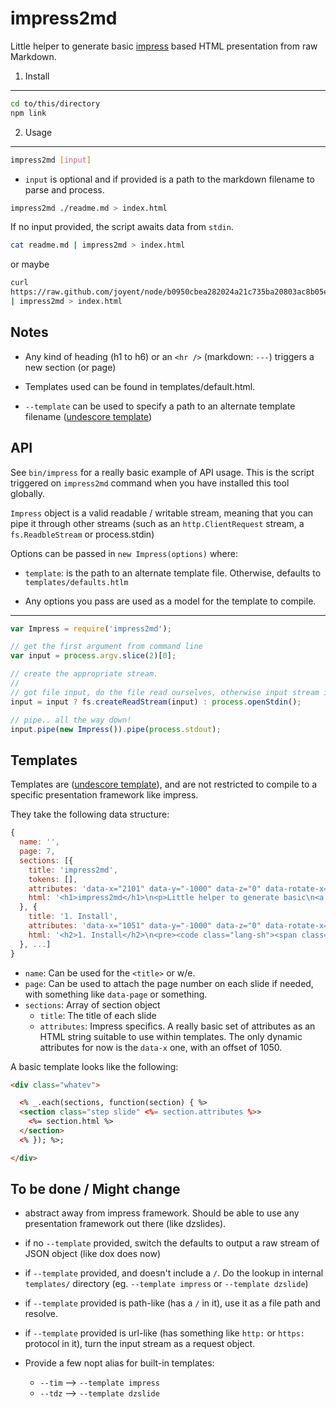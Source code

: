 impress2md
==========

Little helper to generate basic
[impress](https://github.com/bartaz/impress.js/) based HTML presentation
from raw Markdown.

1. Install
----------

```sh
cd to/this/directory
npm link
```

2. Usage
--------

```sh
impress2md [input]
```

* `input` is optional and if provided is a path to the markdown filename
  to parse and process.

```sh
impress2md ./readme.md > index.html
```

If no input provided, the script awaits data from `stdin`.

```sh
cat readme.md | impress2md > index.html
```

or maybe

```sh
curl
https://raw.github.com/joyent/node/b0950cbea282024a21c735ba20803ac8b05e0b48/README.md
| impress2md > index.html
```

Notes
-----

- Any kind of heading (h1 to h6) or an `<hr />` (markdown: `---`)
  triggers a new section (or page)

- Templates used can be found in templates/default.html.

- `--template` can be used to specify a path to an alternate template
  filename ([undescore template](http://underscorejs.org/#template))


API
---

See `bin/impress` for a really basic example of API usage. This is the
script triggered on `impress2md` command when you have installed this
tool globally.

`Impress` object is a valid readable / writable stream, meaning that you
can pipe it through other streams (such as an `http.ClientRequest` stream, a
`fs.ReadbleStream` or process.stdin)

Options can be passed in `new Impress(options)` where:

- `template`: is the path to an alternate template file. Otherwise,
  defaults to `templates/defaults.htlm`

- Any options you pass are used as a model for the template to compile.

---

```js
var Impress = require('impress2md');

// get the first argument from command line
var input = process.argv.slice(2)[0];

// create the appropriate stream.
//
// got file input, do the file read ourselves, otherwise input stream is stdin
input = input ? fs.createReadStream(input) : process.openStdin();

// pipe.. all the way down!
input.pipe(new Impress()).pipe(process.stdout);
```

Templates
---------

Templates are ([undescore template](http://underscorejs.org/#template)),
and are not restricted to compile to a specific presentation framework
like impress.

They take the following data structure:

```js
{
  name: '',
  page: 7,
  sections: [{
    title: 'impress2md',
    tokens: [],
    attributes: 'data-x="2101" data-y="-1000" data-z="0" data-rotate-x="0" data-rotate-y="0" data-rotate-z="0" data-scale="1"',
    html: '<h1>impress2md</h1>\n<p>Little helper to generate basic\n<a href="https://github.com/bartaz/impress.js/">impress</a> based HTML presentation\nfrom raw Markdown.\n\n</p>\n'
  }, {
    title: '1. Install',
    attributes: 'data-x="1051" data-y="-1000" data-z="0" data-rotate-x="0" data-rotate-y="0" data-rotate-z="0" data-scale="1"',
    html: '<h2>1. Install</h2>\n<pre><code class="lang-sh"><span class="title">cd</span> to/this/directory\n<span class="title">npm</span> link</code></pre>\n'
  }, ...]
}
```

- `name`: Can be used for the `<title>` or w/e.
- `page`: Can be used to attach the page number on each slide if needed,
  with something like `data-page` or something.
- `sections`: Array of section object
  - `title`: The title of each slide
  - `attributes`: Impress specifics. A really basic set of attributes as
    an HTML string suitable to use within templates. The only dynamic
    attributes for now is the `data-x` one, with an offset of 1050.

A basic template looks like the following:

```html
<div class="whatev">

  <% _.each(sections, function(section) { %>
  <section class="step slide" <%= section.attributes %>>
    <%= section.html %>
  </section>
  <% }); %>;

</div>
```

To be done / Might change
-------------------------

- abstract away from impress framework. Should be able to use any
  presentation framework out there (like dzslides).

- if no `--template` provided, switch the defaults to output a raw
  stream of JSON object (like dox does now)

- if `--template` provided, and doesn't include a `/`. Do the lookup in
  internal `templates/` directory (eg. `--template impress` or
  `--template dzslide`)

- if `--template` provided is path-like (has a `/` in it), use it as a
  file path and resolve.

- if `--template` provided is url-like (has something like `http:` or
  `https:` protocol in it), turn the input stream as a request object.

- Provide a few nopt alias for built-in templates:
  - `--tim` --> `--template impress`
  - `--tdz` --> `--template dzslide`
